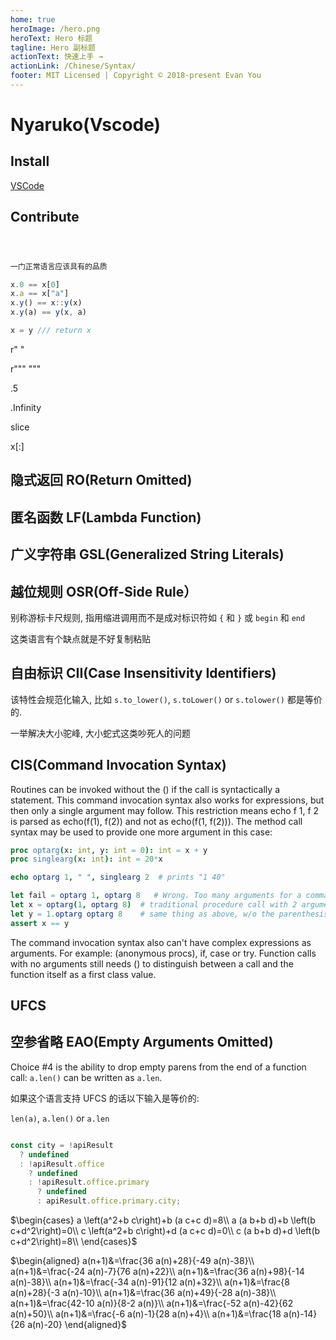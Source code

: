 ```yaml
---
home: true
heroImage: /hero.png
heroText: Hero 标题
tagline: Hero 副标题
actionText: 快速上手 →
actionLink: /Chinese/Syntax/
footer: MIT Licensed | Copyright © 2018-present Evan You
---
```


# Nyaruko(Vscode)

## Install

[VSCode](/Chinese/Syntax/)

## Contribute


```ts



一门正常语言应该具有的品质

x.0 == x[0]
x.a == x["a"]
x.y() == x::y(x)
x.y(a) == y(x, a)

x = y /// return x


```


r" "

r""" """


.5

.Infinity

slice

x[:]


## 隐式返回 RO(Return Omitted)



## 匿名函数 LF(Lambda Function)

## 广义字符串 GSL(Generalized String Literals)


## 越位规则 OSR(Off-Side Rule）

别称游标卡尺规则, 指用缩进调用而不是成对标识符如 `{` 和 `}` 或 `begin` 和 `end`

这类语言有个缺点就是不好复制粘贴

## 自由标识 CII(Case Insensitivity Identifiers)

该特性会规范化输入, 比如 `s.to_lower()`, `s.toLower()` or `s.tolower()` 都是等价的.

一举解决大小驼峰, 大小蛇式这类吵死人的问题


## CIS(Command Invocation Syntax)

Routines can be invoked without the () if the call is syntactically a statement. This command invocation syntax also works for expressions, but then only a single argument may follow. This restriction means echo f 1, f 2 is parsed as echo(f(1), f(2)) and not as echo(f(1, f(2))). The method call syntax may be used to provide one more argument in this case:

```nim
proc optarg(x: int, y: int = 0): int = x + y
proc singlearg(x: int): int = 20*x

echo optarg 1, " ", singlearg 2  # prints "1 40"

let fail = optarg 1, optarg 8   # Wrong. Too many arguments for a command call
let x = optarg(1, optarg 8)  # traditional procedure call with 2 arguments
let y = 1.optarg optarg 8    # same thing as above, w/o the parenthesis
assert x == y
```

The command invocation syntax also can't have complex expressions as arguments. For example: (anonymous procs), if, case or try. Function calls with no arguments still needs () to distinguish between a call and the function itself as a first class value.



## UFCS

## 空参省略 EAO(Empty Arguments Omitted)

Choice #4 is the ability to drop empty parens from the end of a function call: `a.len()` can be written as `a.len`.

如果这个语言支持 UFCS 的话以下输入是等价的:

`len(a)`, `a.len()` or `a.len`

```ts

const city = !apiResult
  ? undefined
  : !apiResult.office
    ? undefined
    : !apiResult.office.primary
      ? undefined
      : apiResult.office.primary.city;

```

$\begin{cases}
a \left(a^2+b c\right)+b (a c+c d)=8\\
a (a b+b d)+b \left(b c+d^2\right)=0\\
c \left(a^2+b c\right)+d (a c+c d)=0\\
c (a b+b d)+d \left(b c+d^2\right)=8\\
\end{cases}$

$\begin{aligned}
a(n+1)&=\frac{36 a(n)+28}{-49 a(n)-38}\\
a(n+1)&=\frac{-24 a(n)-7}{76 a(n)+22}\\
a(n+1)&=\frac{36 a(n)+98}{-14 a(n)-38}\\
a(n+1)&=\frac{-34 a(n)-91}{12 a(n)+32}\\
a(n+1)&=\frac{8 a(n)+28}{-3 a(n)-10}\\
a(n+1)&=\frac{36 a(n)+49}{-28 a(n)-38}\\
a(n+1)&=\frac{42-10 a(n)}{8-2 a(n)}\\
a(n+1)&=\frac{-52 a(n)-42}{62 a(n)+50}\\
a(n+1)&=\frac{-6 a(n)-1}{28 a(n)+4}\\
a(n+1)&=\frac{18 a(n)-14}{26 a(n)-20}
\end{aligned}$


